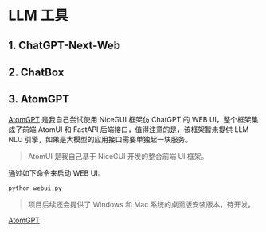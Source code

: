 # LLM 工具

<show-structure depth="2"></show-structure>

## 1. ChatGPT-Next-Web


## 2. ChatBox


## 3. AtomGPT

[AtomGPT](https://github.com/mingminyu/AtomGPT) 是我自己尝试使用 NiceGUI 框架仿 ChatGPT 的 WEB UI，整个框架集成了前端 AtomUI 和 FastAPI 后端接口，值得注意的是，该框架暂未提供 LLM NLU 引擎，如果是大模型的应用接口需要单独起一块服务。

> AtomUI 是我自己基于 NiceGUI 开发的整合前端 UI 框架。

通过如下命令来启动 WEB UI:

```Bash
python webui.py
```

> 项目后续还会提供了 Windows 和 Mac 系统的桌面版安装版本，待开发。



<seealso>
<category ref="ref_github">
    <a href="https://github.com/mingminyu/AtomGPT">AtomGPT</a>
</category>
</seealso>
